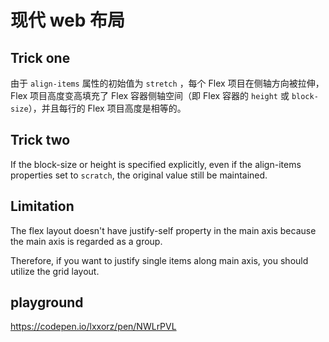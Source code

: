 # 现代 web 布局
## Trick one
由于 `align-items` 属性的初始值为 `stretch` ，每个 Flex 项目在侧轴方向被拉伸，Flex 项目高度变高填充了 Flex 容器侧轴空间（即 Flex 容器的 `height` 或 `block-size`），并且每行的 Flex 项目高度是相等的。

## Trick two
If the block-size or height is specified explicitly, even if the align-items properties set to `scratch`, the original value still be maintained.

## Limitation

The flex layout doesn't have justify-self property in the main axis because the main axis is regarded as a group. 

Therefore, if you want to justify single items along main axis, you should utilize the grid layout.



## playground

https://codepen.io/lxxorz/pen/NWLrPVL